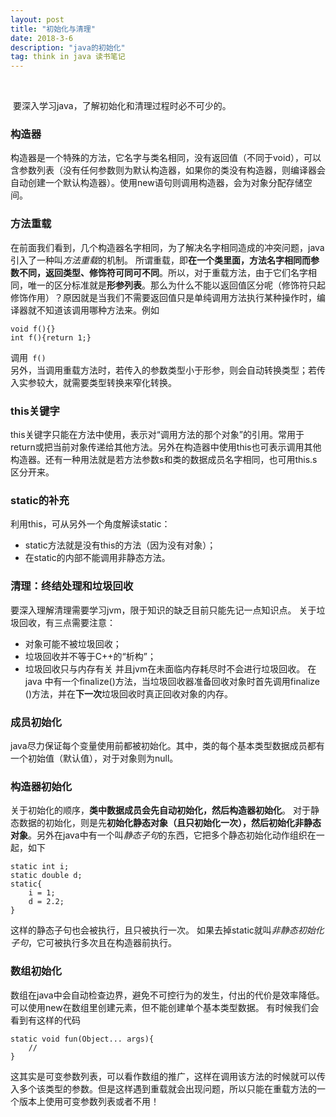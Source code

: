 ```yaml
---
layout: post
title: "初始化与清理"
date: 2018-3-6
description: "java的初始化"
tag: think in java 读书笔记 
---  
```


​    

​    要深入学习java，了解初始化和清理过程时必不可少的。

### 构造器
构造器是一个特殊的方法，它名字与类名相同，没有返回值（不同于void），可以含参数列表（没有任何参数则为默认构造器，如果你的类没有构造器，则编译器会自动创建一个默认构造器）。使用new语句则调用构造器，会为对象分配存储空间。
### 方法重载
在前面我们看到，几个构造器名字相同，为了解决名字相同造成的冲突问题，java引入了一种叫*方法重载*的机制。
所谓重载，即**在一个类里面，方法名字相同而参数不同，返回类型、修饰符可同可不同**。所以，对于重载方法，由于它们名字相同，唯一的区分标准就是**形参列表**。那么为什么不能以返回值区分呢（修饰符只起修饰作用）？原因就是当我们不需要返回值只是单纯调用方法执行某种操作时，编译器就不知道该调用哪种方法来。例如
```
void f(){}
int f(){return 1;}
```
调用``` f()```  
另外，当调用重载方法时，若传入的参数类型小于形参，则会自动转换类型；若传入实参较大，就需要类型转换来窄化转换。

### this关键字
this关键字只能在方法中使用，表示对“调用方法的那个对象”的引用。常用于return或把当前对象传递给其他方法。另外在构造器中使用this也可表示调用其他构造器。还有一种用法就是若方法参数s和类的数据成员名字相同，也可用this.s区分开来。

### static的补充
利用this，可从另外一个角度解读static：
+  static方法就是没有this的方法（因为没有对象）；
+  在static的内部不能调用非静态方法。

### 清理：终结处理和垃圾回收
要深入理解清理需要学习jvm，限于知识的缺乏目前只能先记一点知识点。
关于垃圾回收，有三点需要注意：
+  对象可能不被垃圾回收；
+  垃圾回收并不等于C++的“析构”；
+  垃圾回收只与内存有关
并且jvm在未面临内存耗尽时不会进行垃圾回收。
在java 中有一个finalize()方法，当垃圾回收器准备回收对象时首先调用finalize ()方法，并在**下一次**垃圾回收时真正回收对象的内存。

### 成员初始化
java尽力保证每个变量使用前都被初始化。其中，类的每个基本类型数据成员都有一个初始值（默认值），对于对象则为null。

### 构造器初始化
关于初始化的顺序，**类中数据成员会先自动初始化，然后构造器初始化**。
对于静态数据的初始化，则是先**初始化静态对象（且只初始化一次），然后初始化非静态对象**。另外在java中有一个叫*静态子句*的东西，它把多个静态初始化动作组织在一起，如下
```
static int i;
static double d;
static{
    i = 1;
    d = 2.2;
}
```
这样的静态子句也会被执行，且只被执行一次。
如果去掉static就叫*非静态初始化子句*，它可被执行多次且在构造器前执行。

### 数组初始化
数组在java中会自动检查边界，避免不可控行为的发生，付出的代价是效率降低。
可以使用new在数组里创建元素，但不能创建单个基本类型数据。
有时候我们会看到有这样的代码
```
static void fun(Object... args){
    //
}
```
这其实是可变参数列表，可以看作数组的推广，这样在调用该方法的时候就可以传入多个该类型的参数。但是这样遇到重载就会出现问题，所以只能在重载方法的一个版本上使用可变参数列表或者不用！